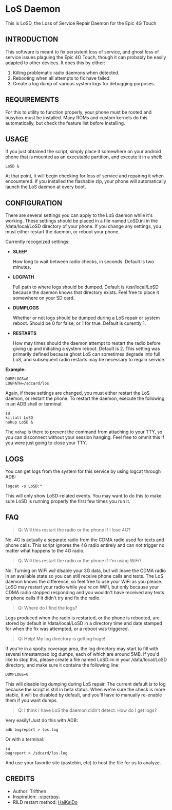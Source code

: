 LoS Daemon
==========

This is LoSD, the Loss of Service Repair Daemon for the Epic 4G Touch

INTRODUCTION
------------

This software is meant to fix persistent loss of service, and ghost loss
of service issues plaguing the Epic 4G Touch, though it can probably be
easily adapted to other devices. It does this by either:

1. Killing problematic radio daemons when detected.
2. Rebooting when all attempts to fix have failed.
3. Create a log dump of various system logs for debugging purposes.

REQUIREMENTS
------------

For this to utility to function properly, your phone must be rooted and
busybox must be installed. Many ROMs and custom kernels do this automatically,
but check the feature list before installing.

USAGE
-----

If you just obtained the script, simply place it somewhere on your android
phone that is mounted as an executable partition, and execute it in a shell:

    LoSD &

At that point, it will begin checking for loss of service and repairing it
when encountered. If you installed the flashable zip, your phone will
automatically launch the LoS daemon at every boot.

CONFIGURATION
-------------

There are several settings you can apply to the LoS daemon while it's
working. These settings should be placed in a file named LoSD.ini in the
/data/local/LoSD directory of your phone. If you change any settings,
you must either restart the daemon, or reboot your phone.

Currently recognized settings:

* **SLEEP**

    How long to wait between radio checks, in seconds. Default is two minutes.

* **LOGPATH**

    Full path to where logs should be dumped. Default is /usr/local/LoSD
    because the daemon knows that directory exists. Feel free to place it
    somewhere on your SD card.

* **DUMPLOGS**

    Whether or not logs should be dumped during a LoS repair or system reboot.
    Should be 0 for false, or 1 for true. Default is curently 1.

* **RESTARTS**

    How may times should the daemon attempt to restart the radio before giving
    up and initiating a system reboot. Default is 2. This setting was primarily
    defined because ghost LoS can sometimes degrade into full LoS, and
    subsequent radio restarts may be necessary to regain service.

**Example:**

    DUMPLOGS=0
    LOGPATH=/sdcard/los

Again, if these settings are changed, you must either restart the LoS daemon,
or restart the phone. To restart the daemon, execute the following in an ADB
shell or terminal:

    su
    killall LoSD
    nohup LoSD &

The `nohup` is there to prevent the command from attaching to your TTY, so
you can disconnect without your session hanging. Feel free to ommit this if
you were just going to close your TTY.

LOGS
----

You can get logs from the system for this service by using logcat through ADB:

    logcat -s LoSD:*

This will only show LoSD-related events. You may want to do this to make sure
LoSD is running properly the first few times you run it.

FAQ
---

> Q: Will this restart the radio or the phone if I lose 4G?

No. 4G is actually a separate radio from the CDMA radio used for texts and
phone calls. This script ignores the 4G radio entirely and can not trigger
no matter what happens to the 4G radio.

> Q: Will this restart the radio or the phone if I'm using WiFi?

No. Turning on WiFi *will* disable your 3G data, but will leave the CDMA
radio in an available state so you can still receive phone calls and texts.
The LoS daemon knows the difference, so feel free to use your WiFi as you
please. LoSD may restart your radio while you're on WiFi, but only because
your CDMA radio stopped responding and you wouldn't have received any texts
or phone calls if it didn't try and fix the radio.

> Q: Where do I find the logs?

Logs produced when the radio is restarted, or the phone is rebooted, are
stored by default in /data/local/LoSD in a directory time and date stamped
for when the fix was attempted, or a reboot was triggered.

> Q: Help! My log directory is getting huge!

If you're in a spotty coverage area, the log directory may start to fill
with several timestamped log dumps, each of which are around 5MB. If you'd
like to stop this, please create a file named LoSD.ini in your
/data/local/LoSD directory, and make sure it contains the following line:

    DUMPLOGS=0

This will disable log dumping during LoS repair. The current default is to
log because the script is still in beta status. When we're sure the check is
more stable, it will be disabled by default, and you'll have to manually
re-enable them if you want dumps.

> Q: I think I have LoS the daemon didn't detect. How do I get logs?

Very easily! Just do this with ADB:

    adb bugreport > los.log

Or with a terminal:

    su
    bugreport > /sdcard/los.log

And use your favorite site (pastebin, etc) to host the file for us to
analyze.

CREDITS
-------

* Author: Trifthen
* Inspiration: [-viperboy-](http://forum.xda-developers.com/member.php?u=518868)
* RILD restart method: [HaiKaiDo](http://forum.xda-developers.com/member.php?u=2422984)

